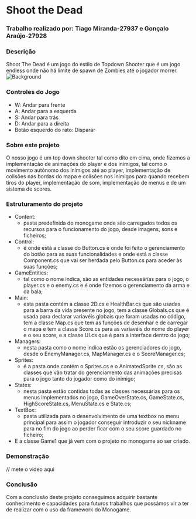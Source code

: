 # Shoot the Dead

### Trabalho realizado por: Tiago Miranda-27937 e Gonçalo Araújo-27928

### Descrição
Shoot The Dead é um jogo do estilo de Topdown Shooter que é um jogo endless onde não há limite de spawn de Zombies até o jogador morrer.
![Background](https://github.com/UniaoEDJD/ShootTheDead/assets/150021756/9bf57dfd-ce06-45aa-b8ad-e76680c0c1c3)

### Controles do Jogo
 - W: Andar para frente
 - A: Andar para a esquerda
 - S: Andar para trás
 - D: Andar para a direita
 - Botão esquerdo do rato: Disparar

### Sobre este projeto
O nosso jogo é um top down shooter tal como dito em cima, onde fizemos a implementação de animações do player e dos inimigos, tal como o movimento autónomo dos inimigos até ao player, implementação de colisões nas bordas do mapa e colisões nos inimigos para quando recebem tiros do player, implementação de som, implementação de menus e de um sistema de scores. 

### Estruturamento do projeto
* Content:
  - pasta predefinida do monogame onde são carregados todos os recursos para o funcionamento do jogo, desde imagens, sons e ficheiros;
* Control:
  - é onde está a classe do Button.cs e onde foi feito o gerenciamento do botão para as suas funcionalidades e onde está a classe Component.cs que vai ser herdada pelo Button.cs para aceder às suas funções;
* GameEntities:
  - tal como o nome indica, são as entidades necessárias para o jogo, o player.cs e o enemy.cs e é onde fizemos o gerenciamento da arma e da bala;
* Main:
  - esta pasta contém a classe 2D.cs e HealthBar.cs que são usadas para a barra da vida presente no jogo, tem a classe Globals.cs que é usada para declarar variavéis globais que foram usadas no código, tem a classe Map.cs que tem as funções de desenhar e de carregar o mapa e tem a classe Score.cs para as variavéis do nome do player e o seu score, e a classe UI.cs que é para a interface dentro do jogo;
* Managers:
  - nesta pasta como o nome indica estão os gerenciadores do jogo, desde o EnemyManager.cs, MapManager.cs e o ScoreManager.cs;
* Sprites:
  - é a pasta onde contém o Sprites.cs e o AnimatedSprite.cs, são as classes que vão tratar do gerenciamento das animações precisas para o jogo tanto do jogador como do inimigo;
* States:
  - nesta pasta estão contidas todas as classes necessárias para os menus implementados no jogo, GameOverState.cs, GameState.cs, HighScoreState.cs, MenuState.cs e State.cs;
* TextBox:
  - pasta utilizada para o desenvolvimento de uma textbox no menu principal para assim o jogador conseguir introduzir o seu nickname para no fim do jogo ao perder ficar com o seu score guardado no ficheiro;
* E a classe Game1 que já vem com o projeto no monogame ao ser criado.

### Demonstração
// mete o video aqui

### Conclusão
Com a conclusão deste projeto conseguimos adquirir bastante conhecimento e capacidades para futuros trabalhos que possámos vir a ter de realizar com o uso da framework do Monogame.
